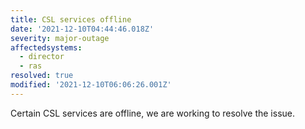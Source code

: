 ```yaml
---
title: CSL services offline
date: '2021-12-10T04:44:46.018Z'
severity: major-outage
affectedsystems:
  - director
  - ras
resolved: true
modified: '2021-12-10T06:06:26.001Z'
---
```

Certain CSL services are offline, we are working to resolve the issue.

<!--- language code: en -->
